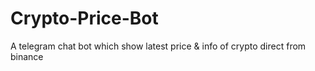 # Crypto-Price-Bot
A telegram chat bot which show latest price &amp; info of crypto direct from binance
